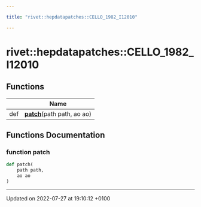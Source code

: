 ```yaml
---

title: "rivet::hepdatapatches::CELLO_1982_I12010"

---
```


# rivet::hepdatapatches::CELLO_1982_I12010



## Functions

|                | Name           |
| -------------- | -------------- |
| def | **[patch](http://example.org/namespaces/namespacerivet_1_1hepdatapatches_1_1cello__1982__i12010/#function-patch)**(path path, ao ao) |


## Functions Documentation

### function patch

```python
def patch(
    path path,
    ao ao
)
```






-------------------------------

Updated on 2022-07-27 at 19:10:12 +0100